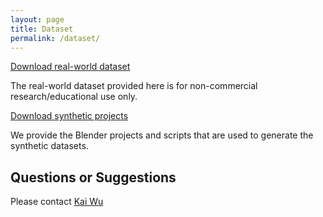 ```yaml
---
layout: page
title: Dataset
permalink: /dataset/
---
```


[Download real-world dataset]()

The real-world dataset provided here is for non-commercial research/educational use only.

[Download synthetic projects]()

We provide the Blender projects and scripts that are used to generate the synthetic datasets.

## Questions or Suggestions
Please contact [Kai Wu](emailto:kaywu@ece.ubc.ca)
